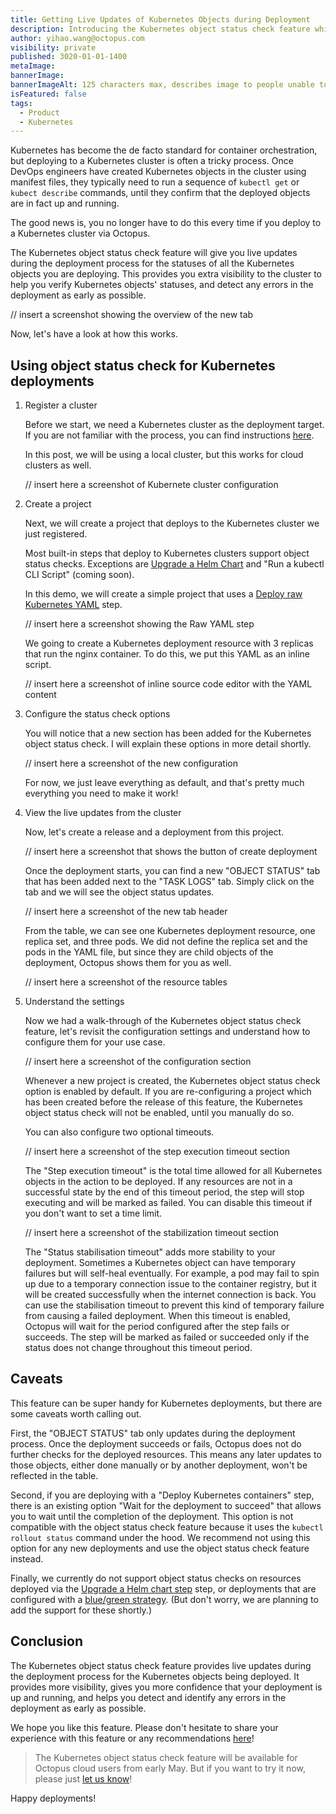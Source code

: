 ```yaml
---
title: Getting Live Updates of Kubernetes Objects during Deployment
description: Introducing the Kubernetes object status check feature which provides a live update of Kubernetes objects during deployment.
author: yihao.wang@octopus.com
visibility: private
published: 3020-01-01-1400
metaImage: 
bannerImage: 
bannerImageAlt: 125 characters max, describes image to people unable to see it.
isFeatured: false
tags: 
  - Product
  - Kubernetes
---
```


Kubernetes has become the de facto standard for container orchestration,
but deploying to a Kubernetes cluster is often a tricky process.
Once DevOps engineers have created Kubernetes objects in the cluster using manifest files,
they typically need to run a sequence of `kubectl get` or `kubect describe` commands,
until they confirm that the deployed objects are in fact up and running.

The good news is, you no longer have to do this every time if you deploy to a Kubernetes cluster via Octopus.

The Kubernetes object status check feature will give you live updates during the deployment process 
for the statuses of all the Kubernetes objects you are deploying.
This provides you extra visibility to the cluster to help you verify Kubernetes objects' statuses,
and detect any errors in the deployment as early as possible.

// insert a screenshot showing the overview of the new tab

Now, let's have a look at how this works.

## Using object status check for Kubernetes deployments

1. Register a cluster

    Before we start, we need a Kubernetes cluster as the deployment target. 
    If you are not familiar with the process,
    you can find instructions [here](https://octopus.com/docs/infrastructure/deployment-targets/kubernetes-target).

    In this post, we will be using a local cluster, 
    but this works for cloud clusters as well.

    // insert here a screenshot of Kubernete cluster configuration

2. Create a project

    Next, we will create a project that deploys to the Kubernetes cluster we just registered.

    Most built-in steps that deploy to Kubernetes clusters support object status checks. 
    Exceptions are [Upgrade a Helm Chart](https://octopus.com/docs/deployments/kubernetes/helm-update) and "Run a kubectl CLI Script" (coming soon).

    In this demo, we will create a simple project that uses a [Deploy raw Kubernetes YAML](https://octopus.com/docs/deployments/kubernetes#raw-yaml-step) step.

    // insert here  a screenshot showing the Raw YAML step

    We going to create a Kubernetes deployment resource with 3 replicas that run the nginx container.
    To do this, we put this YAML as an inline script.

    // insert here a screenshot of inline source code editor with the YAML content

3. Configure the status check options

    You will notice that a new section has been added for the Kubernetes object status check.
    I will explain these options in more detail shortly.

    // insert here a screenshot of the new configuration

    For now, we just leave everything as default, 
    and that's pretty much everything you need to make it work!

4. View the live updates from the cluster

    Now, let's create a release and a deployment from this project.

    // insert here a screenshot that shows the button of create deployment

    Once the deployment starts, 
    you can find a new "OBJECT STATUS" tab that has been added next to the "TASK LOGS" tab.
    Simply click on the tab and we will see the object status updates.

    // insert here a screenshot of the new tab header

    From the table, we can see one Kubernetes deployment resource, 
    one replica set, 
    and three pods.
    We did not define the replica set and the pods in the YAML file, 
    but since they are child objects of the deployment,
    Octopus shows them for you as well.

    // insert here a screenshot of the resource tables

5. Understand the settings

    Now we had a walk-through of the Kubernetes object status check feature, 
    let's revisit the configuration settings and understand how to configure them for your use case.

    // insert here a screenshot of the configuration section

    Whenever a new project is created,
    the Kubernetes object status check option is enabled by default.
    If you are re-configuring a project which has been created before the release of this feature,
    the Kubernetes object status check will not be enabled, 
    until you manually do so.

    You can also configure two optional timeouts.

    // insert here a screenshot of the step execution timeout section

    The "Step execution timeout" is the total time allowed for all Kubernetes objects in the action to be deployed.
    If any resources are not in a successful state by the end of this timeout period,
    the step will stop executing and will be marked as failed.
    You can disable this timeout if you don't want to set a time limit.

    // insert here a screenshot of the stabilization timeout section

    The "Status stabilisation timeout" adds more stability to your deployment.
    Sometimes a Kubernetes object can have temporary failures but will self-heal eventually.
    For example, a pod may fail to spin up due to a temporary connection issue to the container registry,
    but it will be created successfully when the internet connection is back.
    You can use the stabilisation timeout to prevent this kind of temporary failure from causing a failed deployment.
    When this timeout is enabled, Octopus will wait for the period configured after the step fails or succeeds.
    The step will be marked as failed or succeeded only if the status does not change throughout this timeout period.


## Caveats

This feature can be super handy for Kubernetes deployments, but there are some caveats worth calling out.

First, the "OBJECT STATUS" tab only updates during the deployment process.
Once the deployment succeeds or fails, Octopus does not do further checks for the deployed resources.
This means any later updates to those objects, either done manually or by another deployment, won't be reflected in the table.

Second, if you are deploying with a "Deploy Kubernetes containers" step,
there is an existing option "Wait for the deployment to succeed" that allows you to wait until the completion of the deployment.
This option is not compatible with the object status check feature because it uses the `kubectl rollout status` command under the hood.
We recommend not using this option for any new deployments and use the object status check feature instead.

Finally, we currently do not support object status checks on resources deployed via the [Upgrade a Helm chart step](https://octopus.com/docs/deployments/kubernetes/helm-update) step, 
or deployments that are configured with a [blue/green strategy](https://octopus.com/docs/deployments/kubernetes/deploy-container#bluegreen-deployment-strategy). (But don't worry, we are planning to add the support for these shortly.)

## Conclusion

The Kubernetes object status check feature provides live updates during the deployment process for the Kubernetes objects being deployed.
It provides more visibility, gives you more confidence that your deployment is up and running,
and helps you detect and identify any errors in the deployment as early as possible.

We hope you like this feature. Please don't hesitate to share your experience with this feature or any recommendations [here](/)!

> The Kubernetes object status check feature will be available for Octopus cloud users from early May. But if you want to try it now, please just [let us know](/)!

Happy deployments!
